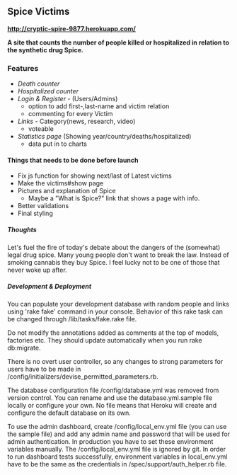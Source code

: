 ## Spice Victims

**http://cryptic-spire-9877.herokuapp.com/**

**A site that counts the number of people killed or hospitalized in relation to the synthetic drug Spice.**

### Features

* *Death counter*
* *Hospitalized counter*
* *Login & Register* - (Users/Admins)
  * option to add first-,last-name and victim relation
  * commenting for every Victim
* *Links* - Category(news, research, video)
  * voteable
* *Statistics page* (Showing year/country/deaths/hospitalized)
  * data put in to charts

#### Things that needs to be done before launch

* Fix js function for showing next/last of Latest victims
* Make the victims#show page
* Pictures and explanation of Spice
  * Maybe a "What is Spice?" link that shows a page with info.
* Better validations
* Final styling

##### Thoughts

Let's fuel the fire of today's debate about the dangers of the (somewhat) legal drug spice.
Many young people don't want to break the law. Instead of smoking cannabis they buy Spice.
I feel lucky not to be one of those that never woke up after.

##### Development & Deployment

You can populate your development database with random people and links using
'rake fake' command in your console. Behavior of this rake task can be changed through
/lib/tasks/fake.rake file.

Do not modify the annotations added as comments at the top of models, factories etc.
They should update automatically when you run rake db:migrate.

There is no overt user controller, so any changes to strong parameters for users have
to be made in /config/initializers/devise_permitted_parameters.rb.

The database configuration file /config/database.yml was removed from version control.
You can rename and use the database.yml.sample file locally or configure your own.
No file means that Heroku will create and configure the default database on its own.

To use the admin dashboard, create /config/local_env.yml file (you can use the sample file)
and add any admin name and password that will be used for admin authentication. In
production you have to set these environment variables manually. The /config/local_env.yml
file is ignored by git. In order to run dashboard tests successfully, environment variables
in local_env.yml have to be the same as the credentials in /spec/support/auth_helper.rb file.
